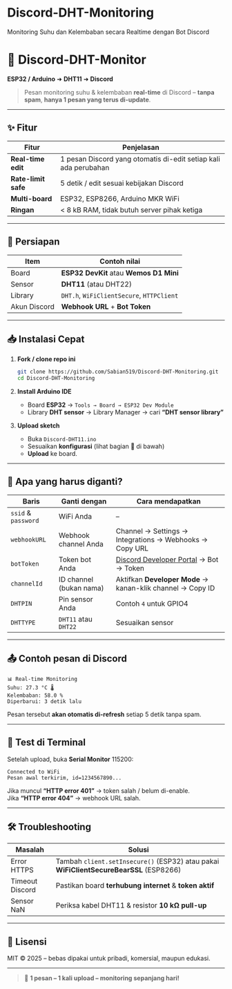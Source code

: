 # Discord-DHT-Monitoring
Monitoring Suhu dan Kelembaban secara Realtime dengan Bot Discord

# 📡 Discord-DHT-Monitor  
**ESP32 / Arduino** ➜ **DHT11** ➜ **Discord**  
> Pesan monitoring suhu & kelembaban **real-time** di Discord – **tanpa spam**, **hanya 1 pesan yang terus di-update**.

---

## ✨ Fitur
| Fitur | Penjelasan |
|---|---|
| **Real-time edit** | 1 pesan Discord yang otomatis di-edit setiap kali ada perubahan |
| **Rate-limit safe** | 5 detik / edit sesuai kebijakan Discord |
| **Multi-board** | ESP32, ESP8266, Arduino MKR WiFi |
| **Ringan** | < 8 kB RAM, tidak butuh server pihak ketiga |

---

## 🧰 Persiapan
| Item | Contoh nilai |
|---|---|
| Board | **ESP32 DevKit** atau **Wemos D1 Mini** |
| Sensor | **DHT11** (atau DHT22) |
| Library | `DHT.h`, `WiFiClientSecure`, `HTTPClient` |
| Akun Discord | **Webhook URL** + **Bot Token** |

---

## 📥 Instalasi Cepat
1. **Fork / clone repo ini**
   ```bash
   git clone https://github.com/Sabian519/Discord-DHT-Monitoring.git
   cd Discord-DHT-Monitoring
   ```

2. **Install Arduino IDE**  
   - Board **ESP32** → `Tools → Board → ESP32 Dev Module`  
   - Library **DHT sensor** → Library Manager → cari **“DHT sensor library”**

3. **Upload sketch**
   - Buka `Discord-DHT11.ino`
   - Sesuaikan **konfigurasi** (lihat bagian 🔧 di bawah)
   - **Upload** ke board.

---

## 🔧 Apa yang harus diganti?
| Baris | Ganti dengan | Cara mendapatkan |
|---|---|---|
| `ssid` & `password` | WiFi Anda | – |
| `webhookURL` | Webhook channel Anda | Channel → Settings → Integrations → Webhooks → Copy URL |
| `botToken` | Token bot Anda | [Discord Developer Portal](https://discord.com/developers/applications) → Bot → Token |
| `channelId` | ID channel (bukan nama) | Aktifkan **Developer Mode** → kanan-klik channel → Copy ID |
| `DHTPIN` | Pin sensor Anda | Contoh `4` untuk GPIO4 |
| `DHTTYPE` | `DHT11` atau `DHT22` | Sesuaikan sensor |

---

## 📤 Contoh pesan di Discord
```
📊 Real-time Monitoring
Suhu: 27.3 °C 🌡️
Kelembaban: 58.0 %
Diperbarui: 3 detik lalu
```
Pesan tersebut **akan otomatis di-refresh** setiap 5 detik tanpa spam.

---

## 🧪 Test di Terminal
Setelah upload, buka **Serial Monitor** 115200:
```
Connected to WiFi
Pesan awal terkirim, id=1234567890...
```
Jika muncul **“HTTP error 401”** → token salah / belum di-enable.  
Jika **“HTTP error 404”** → webhook URL salah.

---

## 🛠️ Troubleshooting
| Masalah | Solusi |
|---|---|
| Error HTTPS | Tambah `client.setInsecure()` (ESP32) atau pakai **WiFiClientSecureBearSSL** (ESP8266) |
| Timeout Discord | Pastikan board **terhubung internet** & **token aktif** |
| Sensor NaN | Periksa kabel DHT11 & resistor **10 kΩ pull-up** |

---

## 📄 Lisensi
MIT © 2025 – bebas dipakai untuk pribadi, komersial, maupun edukasi.

---

> 🎯 **1 pesan – 1 kali upload – monitoring sepanjang hari!**

